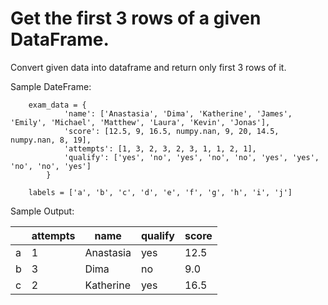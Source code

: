 # Get the first 3 rows of a given DataFrame.

Convert given data into dataframe and return only first 3 rows of it.

Sample DateFrame:

        exam_data = {
                'name': ['Anastasia', 'Dima', 'Katherine', 'James', 'Emily', 'Michael', 'Matthew', 'Laura', 'Kevin', 'Jonas'],
                'score': [12.5, 9, 16.5, numpy.nan, 9, 20, 14.5, numpy.nan, 8, 19],
                'attempts': [1, 3, 2, 3, 2, 3, 1, 1, 2, 1],
                'qualify': ['yes', 'no', 'yes', 'no', 'no', 'yes', 'yes', 'no', 'no', 'yes']
            }

        labels = ['a', 'b', 'c', 'd', 'e', 'f', 'g', 'h', 'i', 'j']

Sample Output:

|   |attempts       |name |qualify  |score|
|----|---------|---------|----------|--------|
|a |        1 | Anastasia |    yes  | 12.5 |
|b  |       3  |     Dima  |    no  |  9.0  |
|c  |       2 | Katherine  |   yes  | 16.5  |